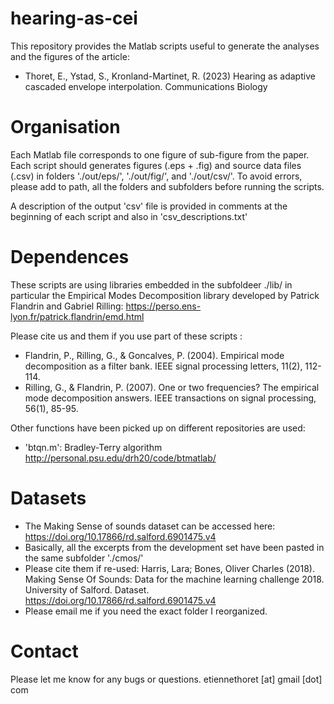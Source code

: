 # hearing-as-cei
This repository provides the Matlab scripts useful to generate the analyses and the figures of the article: 
* Thoret, E., Ystad, S., Kronland-Martinet, R. (2023) Hearing as adaptive cascaded envelope interpolation. Communications Biology

# Organisation
Each Matlab file corresponds to one figure of sub-figure from the paper. Each script should generates figures (.eps + .fig) and source data files (.csv) in folders './out/eps/', './out/fig/', and './out/csv/'. To avoid errors, please add to path, all the folders and subfolders before running the scripts.

A description of the output 'csv' file is provided in comments at the beginning of each script and also in 'csv_descriptions.txt'

# Dependences
These scripts are using libraries embedded in the subfoldeer ./lib/ in particular the Empirical Modes Decomposition library developed by Patrick Flandrin and Gabriel Rilling: https://perso.ens-lyon.fr/patrick.flandrin/emd.html

Please cite us and them if you use part of these scripts :
* Flandrin, P., Rilling, G., & Goncalves, P. (2004). Empirical mode decomposition as a filter bank. IEEE signal processing letters, 11(2), 112-114.
* Rilling, G., & Flandrin, P. (2007). One or two frequencies? The empirical mode decomposition answers. IEEE transactions on signal processing, 56(1), 85-95.

Other functions have been picked up on different repositories are used:
* 'btqn.m': Bradley-Terry algorithm http://personal.psu.edu/drh20/code/btmatlab/

# Datasets
* The Making Sense of sounds dataset can be accessed here: https://doi.org/10.17866/rd.salford.6901475.v4
* Basically, all the excerpts from the development set have been pasted in the same subfolder './cmos/'
* Please cite them if re-used: Harris, Lara; Bones, Oliver Charles (2018). Making Sense Of Sounds: Data for the machine learning challenge 2018. University of Salford. Dataset. https://doi.org/10.17866/rd.salford.6901475.v4
* Please email me if you need the exact folder I reorganized.

# Contact
Please let me know for any bugs or questions.
etiennethoret [at] gmail [dot] com

